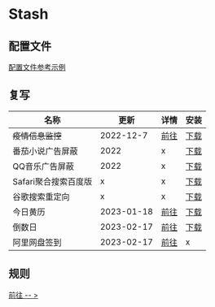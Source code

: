 # Stash

## 配置文件
[配置文件参考示例](https://raw.githubusercontent.com/zqzess/rule_for_quantumultX/master/Stash/zqzess_clash_ios.yaml)

## 复写
| 名称            | 更新        | 详情                                                                                     | 安装                                                                                                                 | 
|---------------|-----------|----------------------------------------------------------------------------------------|--------------------------------------------------------------------------------------------------------------------|
| ~~疫情信息监控~~    | 2022-12-7 | [前往](https://github.com/zqzess/rule_for_quantumultX/tree/master/js/Mine/covid19)       | [下载](https://raw.githubusercontent.com/zqzess/rule_for_quantumultX/master/Stash/override/COVID19.stoverride)       |
| 番茄小说广告屏蔽      | 2022      | x                                                                                      | [下载](https://raw.githubusercontent.com/zqzess/rule_for_quantumultX/master/Stash/override/FanQieNovel.stoverride)   |
| QQ音乐广告屏蔽      | 2022      | x                                                                                      | [下载](https://raw.githubusercontent.com/zqzess/rule_for_quantumultX/master/Stash/override/QMusicAd.stoverride)      |
| Safari聚合搜索百度版 | x         | x                                                                                      | [下载](https://raw.githubusercontent.com/zqzess/rule_for_quantumultX/master/Stash/override/Qsearch.stoverride)       |
| 谷歌搜索重定向       | x         | x                                                                                      | [下载](https://raw.githubusercontent.com/zqzess/rule_for_quantumultX/master/Stash/override/GoogleRewrite.stoverride) |
| 今日黄历          | 2023-01-18        | [前往](https://github.com/zqzess/rule_for_quantumultX/tree/master/js/Mine/wnCalendar)    | [下载](https://raw.githubusercontent.com/zqzess/rule_for_quantumultX/master/Stash/override/wnCalendar.stoverride)    |
| 倒数日           | 2023-02-17 | [前往](https://github.com/zqzess/rule_for_quantumultX/tree/master/js/Mine/wnCalendar)    | [下载](https://raw.githubusercontent.com/zqzess/rule_for_quantumultX/master/Stash/override/DaysMatter.stoverride)    |
| 阿里网盘签到        | 2023-02-17 | [前往](https://github.com/zqzess/rule_for_quantumultX/tree/master/js/Mine/aDriveCheckIn) | x                                                                                                                  |

## 规则
[前往 -- >](https://github.com/zqzess/rule_for_quantumultX/tree/master/Stash/ruleList)